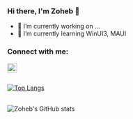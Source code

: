 ### Hi there, I'm Zoheb 👋

- 🔭 I’m currently working on ...
- 🌱 I’m currently learning WinUI3, MAUI

### Connect with me:
[<img align="left" alt="codeSTACKr | LinkedIn" width="22px" src="https://cdn.jsdelivr.net/npm/simple-icons@v3/icons/linkedin.svg" />][linkedin]
<br/>
<br/>

<!--START_SECTION:activity-->
[![Top Langs](https://github-readme-stats.vercel.app/api/top-langs/?username=ZohebShaikh&layout=compact)](https://github.com/anuraghazra/github-readme-stats)
<br/>
<br/>

![Zoheb's GitHub stats](https://github-readme-stats.vercel.app/api?username=ZohebShaikh&count_private=true)

<!--END_SECTION:activity-->

<!--
**ZohebShaikh/ZohebShaikh** is a ✨ _special_ ✨ repository because its `README.md` (this file) appears on your GitHub profile.

Here are some ideas to get you started:

-->
[linkedin]:https://www.linkedin.com/in/zoheb-shaikh-z1/